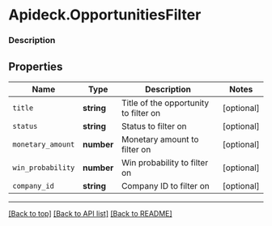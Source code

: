 # Apideck.OpportunitiesFilter

### Description

## Properties
Name | Type | Description | Notes
------------ | ------------- | ------------- | -------------
`title` | **string** | Title of the opportunity to filter on | [optional] 
`status` | **string** | Status to filter on | [optional] 
`monetary_amount` | **number** | Monetary amount to filter on | [optional] 
`win_probability` | **number** | Win probability to filter on | [optional] 
`company_id` | **string** | Company ID to filter on | [optional] 





---

[[Back to top]](#) [[Back to API list]](../../../../README.md#documentation-for-api-endpoints) [[Back to README]](../../../../README.md)


